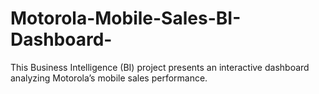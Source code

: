 # Motorola-Mobile-Sales-BI-Dashboard-
This Business Intelligence (BI) project presents an interactive dashboard analyzing Motorola’s mobile sales performance.
